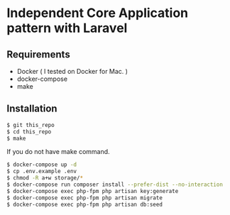 # Independent Core Application pattern with Laravel



## Requirements

* Docker ( I tested on Docker for Mac. )
* docker-compose
* make

## Installation

```bash
$ git this_repo
$ cd this_repo
$ make
```

If you do not have make command.

```bash
$ docker-compose up -d
$ cp .env.example .env
$ chmod -R a+w storage/*
$ docker-compose run composer install --prefer-dist --no-interaction
$ docker-compose exec php-fpm php artisan key:generate
$ docker-compose exec php-fpm php artisan migrate
$ docker-compose exec php-fpm php artisan db:seed
```
